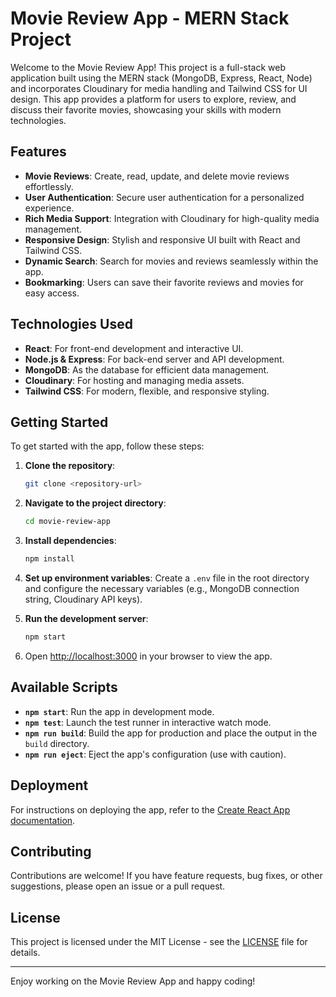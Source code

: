 # Movie Review App - MERN Stack Project 

Welcome to the Movie Review App! This project is a full-stack web application built using the MERN stack (MongoDB, Express, React, Node) and incorporates Cloudinary for media handling and Tailwind CSS for UI design. This app provides a platform for users to explore, review, and discuss their favorite movies, showcasing your skills with modern technologies.

## Features

- **Movie Reviews**: Create, read, update, and delete movie reviews effortlessly.
- **User Authentication**: Secure user authentication for a personalized experience.
- **Rich Media Support**: Integration with Cloudinary for high-quality media management.
- **Responsive Design**: Stylish and responsive UI built with React and Tailwind CSS.
- **Dynamic Search**: Search for movies and reviews seamlessly within the app.
- **Bookmarking**: Users can save their favorite reviews and movies for easy access.

## Technologies Used

- **React**: For front-end development and interactive UI.
- **Node.js & Express**: For back-end server and API development.
- **MongoDB**: As the database for efficient data management.
- **Cloudinary**: For hosting and managing media assets.
- **Tailwind CSS**: For modern, flexible, and responsive styling.

## Getting Started

To get started with the app, follow these steps:

1. **Clone the repository**:
    ```bash
    git clone <repository-url>
    ```

2. **Navigate to the project directory**:
    ```bash
    cd movie-review-app
    ```

3. **Install dependencies**:
    ```bash
    npm install
    ```

4. **Set up environment variables**: Create a `.env` file in the root directory and configure the necessary variables (e.g., MongoDB connection string, Cloudinary API keys).

5. **Run the development server**:
    ```bash
    npm start
    ```

6. Open [http://localhost:3000](http://localhost:3000) in your browser to view the app.

## Available Scripts

- **`npm start`**: Run the app in development mode.
- **`npm test`**: Launch the test runner in interactive watch mode.
- **`npm run build`**: Build the app for production and place the output in the `build` directory.
- **`npm run eject`**: Eject the app's configuration (use with caution).

## Deployment

For instructions on deploying the app, refer to the [Create React App documentation](https://facebook.github.io/create-react-app/docs/deployment).

## Contributing

Contributions are welcome! If you have feature requests, bug fixes, or other suggestions, please open an issue or a pull request.

## License

This project is licensed under the MIT License - see the [LICENSE](LICENSE) file for details.

---

Enjoy working on the Movie Review App and happy coding!
